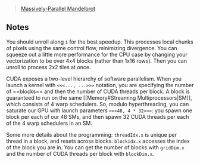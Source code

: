 > [Massively-Parallel Mandelbrot](https://accelerated-computing.academy/fall25/labs/lab2/#cta)

## Notes

You should unroll along `i` for the best speedup. This processes local chunks of pixels using the same control flow, minimizing divergence. You can squeeze out a little more performance for the CPU case by changing your vectorization to be over 4x4 blocks (rather than 1x16 rows). Then you can unroll to process 2x2 tiles at once.

CUDA exposes a two-level hierarchy of software parallelism. When you launch a kernel with `<<<..., ...>>>` notation, you are specifying the number of ==blocks== and then the number of CUDA threads per block. A block is guaranteed to run on the same [[Memory#Streaming Multiprocessors|SM]], which consists of 4 warp schedulers. So, modulo hyperthreading, you can saturate our GPU with launch parameters `<<<48, 4 * 32>>>`: you spawn one block per each of our 48 SMs, and then spawn 32 CUDA threads per each of the 4 warp schedulers in an SM.

Some more details about the programming: `threadIdx.x` is unique per thread in a block, and resets across blocks. `blockIdx.x` accesses the index of the block you are in. You can get the number of blocks with `gridDim.x` and the number of CUDA threads per block with `blockDim.x`.